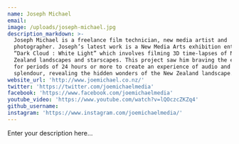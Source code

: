 ```yaml
---
name: Joseph Michael
email:
image: /uploads/joseph-michael.jpg
description_markdown: >-
  Joseph Michael is a freelance film technician, new media artist and
  photographer. Joseph’s latest work is a New Media Arts exhibition entitled
  “Dark Cloud : White Light” which involves filming 3D time-lapses of New
  Zealand landscapes and starscapes. This project saw him braving the elements
  for periods of 24 hours or more to create an experience of audio and visual
  splendour, revealing the hidden wonders of the New Zealand landscape.
website_url: 'http://www.joemichael.co.nz/'
twitter: 'https://twitter.com/joemichaelmedia'
facebook: 'https://www.facebook.com/joemichaelmedia'
youtube_video: 'https://www.youtube.com/watch?v=lQOczcZKZq4'
github_username:
instagram: 'https://www.instagram.com/joemichaelmedia/'
---
```


Enter your description here...
